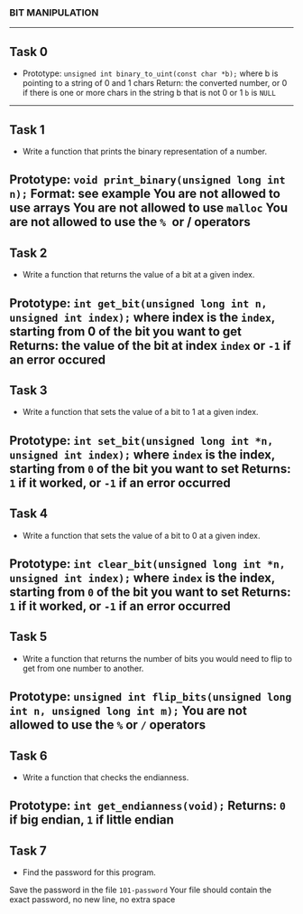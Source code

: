 ### BIT MANIPULATION

---
## Task 0
* Prototype: ```unsigned int binary_to_uint(const char *b);```
where b is pointing to a string of 0 and 1 chars
 Return: the converted number, or 0 if
there is one or more chars in the string b that is not 0 or 1
``b`` is ``NULL``
---
## Task 1
* Write a function that prints the binary representation of a number.

Prototype: ```void print_binary(unsigned long int n);```
Format: see example
You are not allowed to use arrays
You are not allowed to use ``malloc``
You are not allowed to use the `% `or / operators
---
## Task 2
* Write a function that returns the value of a bit at a given index.

Prototype: ```int get_bit(unsigned long int n, unsigned int index);```
where index is the ``index``, starting from 0 of the bit you want to get
Returns: the value of the bit at index ``index`` or ``-1`` if an error occured
---
## Task 3
* Write a function that sets the value of a bit to 1 at a given index.

Prototype: ```int set_bit(unsigned long int *n, unsigned int index);```
where ``index`` is the index, starting from `0` of the bit you want to set
Returns: `1` if it worked, or `-1` if an error occurred
---
## Task 4
* Write a function that sets the value of a bit to 0 at a given index.

Prototype: ```int clear_bit(unsigned long int *n, unsigned int index);```
where ``index`` is the index, starting from `0` of the bit you want to set
Returns: `1` if it worked, or `-1` if an error occurred
---
## Task 5
* Write a function that returns the number of bits you would need to flip to get from one number to another.

Prototype: ```unsigned int flip_bits(unsigned long int n, unsigned long int m);```
You are not allowed to use the `%` or `/` operators
---
## Task 6
* Write a function that checks the endianness.

Prototype: ```int get_endianness(void);```
Returns: `0` if big endian, `1` if little endian
---
## Task 7
* Find the password for this program.

Save the password in the file ```101-password```
Your file should contain the exact password, no new line, no extra space
